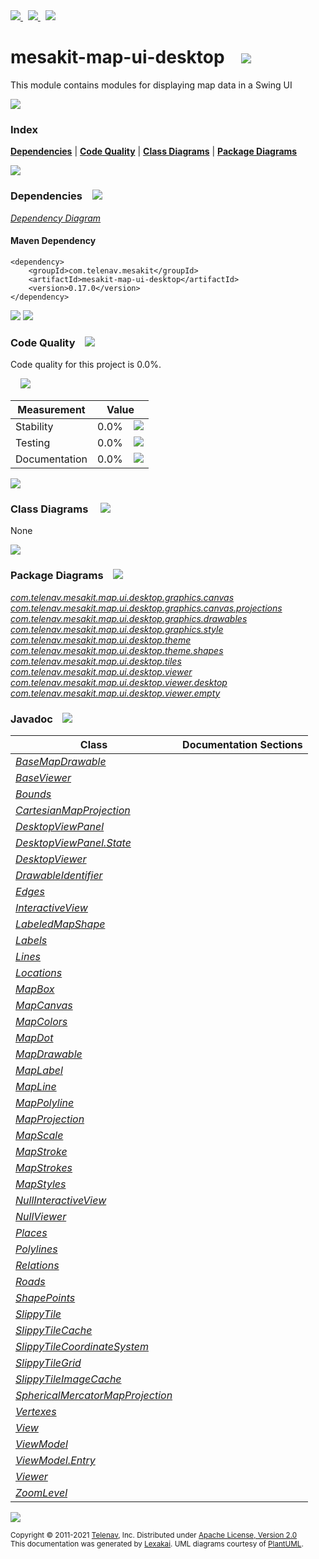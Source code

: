 [//]: # (start-user-text)

<a href="https://www.mesakit.org">
<img src="https://telenav.github.io/telenav-assets/images/icons/web-32.png" srcset="https://telenav.github.io/telenav-assets/images/icons/web-32-2x.png 2x"/>
</a>
&nbsp;
<a href="https://twitter.com/openmesakit">
<img src="https://telenav.github.io/telenav-assets/images/logos/twitter/twitter-32.png" srcset="https://telenav.github.io/telenav-assets/images/logos/twitter/twitter-32-2x.png 2x"/>
</a>
&nbsp;
<a href="https://mesakit.zulipchat.com">
<img src="https://telenav.github.io/telenav-assets/images/logos/zulip/zulip-32.png" srcset="https://telenav.github.io/telenav-assets/images/logos/zulip/zulip-32-2x.png 2x"/>
</a>

[//]: # (end-user-text)

# mesakit-map-ui-desktop &nbsp;&nbsp; <img src="https://telenav.github.io/telenav-assets/images/icons/window-32.png" srcset="https://telenav.github.io/telenav-assets/images/icons/window-32-2x.png 2x"/>

This module contains modules for displaying map data in a Swing UI

<img src="https://telenav.github.io/telenav-assets/images/separators/horizontal-line-512.png" srcset="https://telenav.github.io/telenav-assets/images/separators/horizontal-line-512-2x.png 2x"/>

### Index



[**Dependencies**](#dependencies) | [**Code Quality**](#code-quality) | [**Class Diagrams**](#class-diagrams) | [**Package Diagrams**](#package-diagrams)

<img src="https://telenav.github.io/telenav-assets/images/separators/horizontal-line-512.png" srcset="https://telenav.github.io/telenav-assets/images/separators/horizontal-line-512-2x.png 2x"/>

### Dependencies <a name="dependencies"></a> &nbsp;&nbsp; <img src="https://telenav.github.io/telenav-assets/images/icons/dependencies-32.png" srcset="https://telenav.github.io/telenav-assets/images/icons/dependencies-32-2x.png 2x"/>

[*Dependency Diagram*](https://www.mesakit.org/0.17.0/lexakai/mesakit/mesakit-map/ui/desktop/documentation/diagrams/dependencies.svg)

#### Maven Dependency

    <dependency>
        <groupId>com.telenav.mesakit</groupId>
        <artifactId>mesakit-map-ui-desktop</artifactId>
        <version>0.17.0</version>
    </dependency>

<img src="https://telenav.github.io/telenav-assets/images/separators/horizontal-line-128.png" srcset="https://telenav.github.io/telenav-assets/images/separators/horizontal-line-128-2x.png 2x"/>

[//]: # (start-user-text)



[//]: # (end-user-text)

<img src="https://telenav.github.io/telenav-assets/images/separators/horizontal-line-128.png" srcset="https://telenav.github.io/telenav-assets/images/separators/horizontal-line-128-2x.png 2x"/>

### Code Quality <a name="code-quality"></a> &nbsp;&nbsp; <img src="https://telenav.github.io/telenav-assets/images/icons/ruler-32.png" srcset="https://telenav.github.io/telenav-assets/images/icons/ruler-32-2x.png 2x"/>

Code quality for this project is 0.0%.  
  
&nbsp; &nbsp; <img src="https://telenav.github.io/telenav-assets/images/meters/meter-0-96.png" srcset="https://telenav.github.io/telenav-assets/images/meters/meter-0-96-2x.png 2x"/>

| Measurement   | Value                    |
|---------------|--------------------------|
| Stability     | 0.0%&nbsp; &nbsp; <img src="https://telenav.github.io/telenav-assets/images/meters/meter-0-96.png" srcset="https://telenav.github.io/telenav-assets/images/meters/meter-0-96-2x.png 2x"/>     |
| Testing       | 0.0%&nbsp; &nbsp; <img src="https://telenav.github.io/telenav-assets/images/meters/meter-0-96.png" srcset="https://telenav.github.io/telenav-assets/images/meters/meter-0-96-2x.png 2x"/>       |
| Documentation | 0.0%&nbsp; &nbsp; <img src="https://telenav.github.io/telenav-assets/images/meters/meter-0-96.png" srcset="https://telenav.github.io/telenav-assets/images/meters/meter-0-96-2x.png 2x"/> |

<img src="https://telenav.github.io/telenav-assets/images/separators/horizontal-line-128.png" srcset="https://telenav.github.io/telenav-assets/images/separators/horizontal-line-128-2x.png 2x"/>

### Class Diagrams <a name="class-diagrams"></a> &nbsp; &nbsp; <img src="https://telenav.github.io/telenav-assets/images/icons/diagram-40.png" srcset="https://telenav.github.io/telenav-assets/images/icons/diagram-40-2x.png 2x"/>

None

<img src="https://telenav.github.io/telenav-assets/images/separators/horizontal-line-128.png" srcset="https://telenav.github.io/telenav-assets/images/separators/horizontal-line-128-2x.png 2x"/>

### Package Diagrams <a name="package-diagrams"></a> &nbsp;&nbsp; <img src="https://telenav.github.io/telenav-assets/images/icons/box-24.png" srcset="https://telenav.github.io/telenav-assets/images/icons/box-24-2x.png 2x"/>

[*com.telenav.mesakit.map.ui.desktop.graphics.canvas*](https://www.mesakit.org/0.17.0/lexakai/mesakit/mesakit-map/ui/desktop/documentation/diagrams/com.telenav.mesakit.map.ui.desktop.graphics.canvas.svg)  
[*com.telenav.mesakit.map.ui.desktop.graphics.canvas.projections*](https://www.mesakit.org/0.17.0/lexakai/mesakit/mesakit-map/ui/desktop/documentation/diagrams/com.telenav.mesakit.map.ui.desktop.graphics.canvas.projections.svg)  
[*com.telenav.mesakit.map.ui.desktop.graphics.drawables*](https://www.mesakit.org/0.17.0/lexakai/mesakit/mesakit-map/ui/desktop/documentation/diagrams/com.telenav.mesakit.map.ui.desktop.graphics.drawables.svg)  
[*com.telenav.mesakit.map.ui.desktop.graphics.style*](https://www.mesakit.org/0.17.0/lexakai/mesakit/mesakit-map/ui/desktop/documentation/diagrams/com.telenav.mesakit.map.ui.desktop.graphics.style.svg)  
[*com.telenav.mesakit.map.ui.desktop.theme*](https://www.mesakit.org/0.17.0/lexakai/mesakit/mesakit-map/ui/desktop/documentation/diagrams/com.telenav.mesakit.map.ui.desktop.theme.svg)  
[*com.telenav.mesakit.map.ui.desktop.theme.shapes*](https://www.mesakit.org/0.17.0/lexakai/mesakit/mesakit-map/ui/desktop/documentation/diagrams/com.telenav.mesakit.map.ui.desktop.theme.shapes.svg)  
[*com.telenav.mesakit.map.ui.desktop.tiles*](https://www.mesakit.org/0.17.0/lexakai/mesakit/mesakit-map/ui/desktop/documentation/diagrams/com.telenav.mesakit.map.ui.desktop.tiles.svg)  
[*com.telenav.mesakit.map.ui.desktop.viewer*](https://www.mesakit.org/0.17.0/lexakai/mesakit/mesakit-map/ui/desktop/documentation/diagrams/com.telenav.mesakit.map.ui.desktop.viewer.svg)  
[*com.telenav.mesakit.map.ui.desktop.viewer.desktop*](https://www.mesakit.org/0.17.0/lexakai/mesakit/mesakit-map/ui/desktop/documentation/diagrams/com.telenav.mesakit.map.ui.desktop.viewer.desktop.svg)  
[*com.telenav.mesakit.map.ui.desktop.viewer.empty*](https://www.mesakit.org/0.17.0/lexakai/mesakit/mesakit-map/ui/desktop/documentation/diagrams/com.telenav.mesakit.map.ui.desktop.viewer.empty.svg)

### Javadoc <a name="code-quality"></a> &nbsp;&nbsp; <img src="https://telenav.github.io/telenav-assets/images/icons/books-24.png" srcset="https://telenav.github.io/telenav-assets/images/icons/books-24-2x.png 2x"/>

| Class | Documentation Sections  |
|-------|-------------------------|
| [*BaseMapDrawable*](https://www.mesakit.org/0.17.0/javadoc/mesakit/mesakit-map-ui-desktop/com/telenav/mesakit/map/ui/desktop/graphics/drawables/BaseMapDrawable.html) |  |  
| [*BaseViewer*](https://www.mesakit.org/0.17.0/javadoc/mesakit/mesakit-map-ui-desktop/com/telenav/mesakit/map/ui/desktop/viewer/desktop/BaseViewer.html) |  |  
| [*Bounds*](https://www.mesakit.org/0.17.0/javadoc/mesakit/mesakit-map-ui-desktop/com/telenav/mesakit/map/ui/desktop/theme/shapes/Bounds.html) |  |  
| [*CartesianMapProjection*](https://www.mesakit.org/0.17.0/javadoc/mesakit/mesakit-map-ui-desktop/com/telenav/mesakit/map/ui/desktop/graphics/canvas/projections/CartesianMapProjection.html) |  |  
| [*DesktopViewPanel*](https://www.mesakit.org/0.17.0/javadoc/mesakit/mesakit-map-ui-desktop/com/telenav/mesakit/map/ui/desktop/viewer/desktop/DesktopViewPanel.html) |  |  
| [*DesktopViewPanel.State*](https://www.mesakit.org/0.17.0/javadoc/mesakit/mesakit-map-ui-desktop/com/telenav/mesakit/map/ui/desktop/viewer/desktop/DesktopViewPanel.State.html) |  |  
| [*DesktopViewer*](https://www.mesakit.org/0.17.0/javadoc/mesakit/mesakit-map-ui-desktop/com/telenav/mesakit/map/ui/desktop/viewer/desktop/DesktopViewer.html) |  |  
| [*DrawableIdentifier*](https://www.mesakit.org/0.17.0/javadoc/mesakit/mesakit-map-ui-desktop/com/telenav/mesakit/map/ui/desktop/viewer/DrawableIdentifier.html) |  |  
| [*Edges*](https://www.mesakit.org/0.17.0/javadoc/mesakit/mesakit-map-ui-desktop/com/telenav/mesakit/map/ui/desktop/theme/shapes/Edges.html) |  |  
| [*InteractiveView*](https://www.mesakit.org/0.17.0/javadoc/mesakit/mesakit-map-ui-desktop/com/telenav/mesakit/map/ui/desktop/viewer/InteractiveView.html) |  |  
| [*LabeledMapShape*](https://www.mesakit.org/0.17.0/javadoc/mesakit/mesakit-map-ui-desktop/com/telenav/mesakit/map/ui/desktop/graphics/drawables/LabeledMapShape.html) |  |  
| [*Labels*](https://www.mesakit.org/0.17.0/javadoc/mesakit/mesakit-map-ui-desktop/com/telenav/mesakit/map/ui/desktop/theme/shapes/Labels.html) |  |  
| [*Lines*](https://www.mesakit.org/0.17.0/javadoc/mesakit/mesakit-map-ui-desktop/com/telenav/mesakit/map/ui/desktop/theme/shapes/Lines.html) |  |  
| [*Locations*](https://www.mesakit.org/0.17.0/javadoc/mesakit/mesakit-map-ui-desktop/com/telenav/mesakit/map/ui/desktop/theme/shapes/Locations.html) |  |  
| [*MapBox*](https://www.mesakit.org/0.17.0/javadoc/mesakit/mesakit-map-ui-desktop/com/telenav/mesakit/map/ui/desktop/graphics/drawables/MapBox.html) |  |  
| [*MapCanvas*](https://www.mesakit.org/0.17.0/javadoc/mesakit/mesakit-map-ui-desktop/com/telenav/mesakit/map/ui/desktop/graphics/canvas/MapCanvas.html) |  |  
| [*MapColors*](https://www.mesakit.org/0.17.0/javadoc/mesakit/mesakit-map-ui-desktop/com/telenav/mesakit/map/ui/desktop/theme/MapColors.html) |  |  
| [*MapDot*](https://www.mesakit.org/0.17.0/javadoc/mesakit/mesakit-map-ui-desktop/com/telenav/mesakit/map/ui/desktop/graphics/drawables/MapDot.html) |  |  
| [*MapDrawable*](https://www.mesakit.org/0.17.0/javadoc/mesakit/mesakit-map-ui-desktop/com/telenav/mesakit/map/ui/desktop/graphics/drawables/MapDrawable.html) |  |  
| [*MapLabel*](https://www.mesakit.org/0.17.0/javadoc/mesakit/mesakit-map-ui-desktop/com/telenav/mesakit/map/ui/desktop/graphics/drawables/MapLabel.html) |  |  
| [*MapLine*](https://www.mesakit.org/0.17.0/javadoc/mesakit/mesakit-map-ui-desktop/com/telenav/mesakit/map/ui/desktop/graphics/drawables/MapLine.html) |  |  
| [*MapPolyline*](https://www.mesakit.org/0.17.0/javadoc/mesakit/mesakit-map-ui-desktop/com/telenav/mesakit/map/ui/desktop/graphics/drawables/MapPolyline.html) |  |  
| [*MapProjection*](https://www.mesakit.org/0.17.0/javadoc/mesakit/mesakit-map-ui-desktop/com/telenav/mesakit/map/ui/desktop/graphics/canvas/MapProjection.html) |  |  
| [*MapScale*](https://www.mesakit.org/0.17.0/javadoc/mesakit/mesakit-map-ui-desktop/com/telenav/mesakit/map/ui/desktop/graphics/canvas/MapScale.html) |  |  
| [*MapStroke*](https://www.mesakit.org/0.17.0/javadoc/mesakit/mesakit-map-ui-desktop/com/telenav/mesakit/map/ui/desktop/graphics/style/MapStroke.html) |  |  
| [*MapStrokes*](https://www.mesakit.org/0.17.0/javadoc/mesakit/mesakit-map-ui-desktop/com/telenav/mesakit/map/ui/desktop/theme/MapStrokes.html) |  |  
| [*MapStyles*](https://www.mesakit.org/0.17.0/javadoc/mesakit/mesakit-map-ui-desktop/com/telenav/mesakit/map/ui/desktop/theme/MapStyles.html) |  |  
| [*NullInteractiveView*](https://www.mesakit.org/0.17.0/javadoc/mesakit/mesakit-map-ui-desktop/com/telenav/mesakit/map/ui/desktop/viewer/empty/NullInteractiveView.html) |  |  
| [*NullViewer*](https://www.mesakit.org/0.17.0/javadoc/mesakit/mesakit-map-ui-desktop/com/telenav/mesakit/map/ui/desktop/viewer/empty/NullViewer.html) |  |  
| [*Places*](https://www.mesakit.org/0.17.0/javadoc/mesakit/mesakit-map-ui-desktop/com/telenav/mesakit/map/ui/desktop/theme/shapes/Places.html) |  |  
| [*Polylines*](https://www.mesakit.org/0.17.0/javadoc/mesakit/mesakit-map-ui-desktop/com/telenav/mesakit/map/ui/desktop/theme/shapes/Polylines.html) |  |  
| [*Relations*](https://www.mesakit.org/0.17.0/javadoc/mesakit/mesakit-map-ui-desktop/com/telenav/mesakit/map/ui/desktop/theme/shapes/Relations.html) |  |  
| [*Roads*](https://www.mesakit.org/0.17.0/javadoc/mesakit/mesakit-map-ui-desktop/com/telenav/mesakit/map/ui/desktop/theme/shapes/Roads.html) |  |  
| [*ShapePoints*](https://www.mesakit.org/0.17.0/javadoc/mesakit/mesakit-map-ui-desktop/com/telenav/mesakit/map/ui/desktop/theme/shapes/ShapePoints.html) |  |  
| [*SlippyTile*](https://www.mesakit.org/0.17.0/javadoc/mesakit/mesakit-map-ui-desktop/com/telenav/mesakit/map/ui/desktop/tiles/SlippyTile.html) |  |  
| [*SlippyTileCache*](https://www.mesakit.org/0.17.0/javadoc/mesakit/mesakit-map-ui-desktop/com/telenav/mesakit/map/ui/desktop/tiles/SlippyTileCache.html) |  |  
| [*SlippyTileCoordinateSystem*](https://www.mesakit.org/0.17.0/javadoc/mesakit/mesakit-map-ui-desktop/com/telenav/mesakit/map/ui/desktop/tiles/SlippyTileCoordinateSystem.html) |  |  
| [*SlippyTileGrid*](https://www.mesakit.org/0.17.0/javadoc/mesakit/mesakit-map-ui-desktop/com/telenav/mesakit/map/ui/desktop/tiles/SlippyTileGrid.html) |  |  
| [*SlippyTileImageCache*](https://www.mesakit.org/0.17.0/javadoc/mesakit/mesakit-map-ui-desktop/com/telenav/mesakit/map/ui/desktop/tiles/SlippyTileImageCache.html) |  |  
| [*SphericalMercatorMapProjection*](https://www.mesakit.org/0.17.0/javadoc/mesakit/mesakit-map-ui-desktop/com/telenav/mesakit/map/ui/desktop/graphics/canvas/projections/SphericalMercatorMapProjection.html) |  |  
| [*Vertexes*](https://www.mesakit.org/0.17.0/javadoc/mesakit/mesakit-map-ui-desktop/com/telenav/mesakit/map/ui/desktop/theme/shapes/Vertexes.html) |  |  
| [*View*](https://www.mesakit.org/0.17.0/javadoc/mesakit/mesakit-map-ui-desktop/com/telenav/mesakit/map/ui/desktop/viewer/View.html) |  |  
| [*ViewModel*](https://www.mesakit.org/0.17.0/javadoc/mesakit/mesakit-map-ui-desktop/com/telenav/mesakit/map/ui/desktop/viewer/desktop/ViewModel.html) |  |  
| [*ViewModel.Entry*](https://www.mesakit.org/0.17.0/javadoc/mesakit/mesakit-map-ui-desktop/com/telenav/mesakit/map/ui/desktop/viewer/desktop/ViewModel.Entry.html) |  |  
| [*Viewer*](https://www.mesakit.org/0.17.0/javadoc/mesakit/mesakit-map-ui-desktop/com/telenav/mesakit/map/ui/desktop/viewer/Viewer.html) |  |  
| [*ZoomLevel*](https://www.mesakit.org/0.17.0/javadoc/mesakit/mesakit-map-ui-desktop/com/telenav/mesakit/map/ui/desktop/tiles/ZoomLevel.html) |  |  

[//]: # (start-user-text)



[//]: # (end-user-text)

<img src="https://telenav.github.io/telenav-assets/images/separators/horizontal-line-512.png" srcset="https://telenav.github.io/telenav-assets/images/separators/horizontal-line-512-2x.png 2x"/>

<sub>Copyright &#169; 2011-2021 [Telenav](https://telenav.com), Inc. Distributed under [Apache License, Version 2.0](LICENSE)</sub>  
<sub>This documentation was generated by [Lexakai](https://lexakai.org). UML diagrams courtesy of [PlantUML](https://plantuml.com).</sub>

